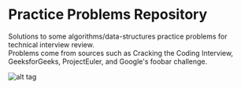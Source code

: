 # Practice Problems Repository
Solutions to some algorithms/data-structures practice problems for technical interview review.  
Problems come from sources such as Cracking the Coding Interview, GeeksforGeeks, ProjectEuler, and Google's foobar challenge.

![alt tag](http://i.imgur.com/HEHxgjh.jpg)